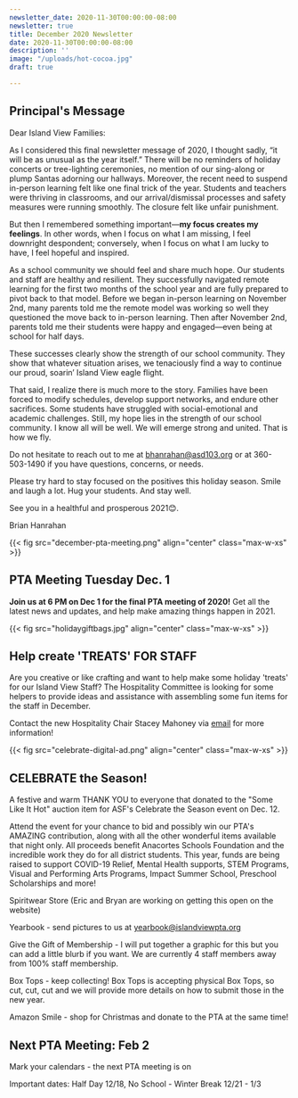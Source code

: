 ```yaml
---
newsletter_date: 2020-11-30T00:00:00-08:00
newsletter: true
title: December 2020 Newsletter
date: 2020-11-30T00:00:00-08:00
description: ''
image: "/uploads/hot-cocoa.jpg"
draft: true

---
```

## Principal's Message

Dear Island View Families:

As I considered this final newsletter message of 2020, I thought sadly, “it will be as unusual as the year itself.” There will be no reminders of holiday concerts or tree-lighting ceremonies, no mention of our sing-along or plump Santas adorning our hallways. Moreover, the recent need to suspend in-person learning felt like one final trick of the year. Students and teachers were thriving in classrooms, and our arrival/dismissal processes and safety measures were running smoothly. The closure felt like unfair punishment.

But then I remembered something important—**my focus creates my feelings**. In other words, when I focus on what I am missing, I feel downright despondent; conversely, when I focus on what I am lucky to have, I feel hopeful and inspired.

As a school community we should feel and share much hope. Our students and staff are healthy and resilient. They successfully navigated remote learning for the first two months of the school year and are fully prepared to pivot back to that model. Before we began in-person learning on November 2nd, many parents told me the remote model was working so well they questioned the move back to in-person learning. Then after November 2nd, parents told me their students were happy and engaged—even being at school for half days.

These successes clearly show the strength of our school community. They show that whatever situation arises, we tenaciously find a way to continue our proud, soarin’ Island View eagle flight.

That said, I realize there is much more to the story. Families have been forced to modify schedules, develop support networks, and endure other sacrifices. Some students have struggled with social-emotional and academic challenges. Still, my hope lies in the strength of our school community. I know all will be well. We will emerge strong and united. That is how we fly.

Do not hesitate to reach out to me at [bhanrahan@asd103.org](mailto:bhanrahan@asd103.org) or at 360-503-1490 if you have questions, concerns, or needs.

Please try hard to stay focused on the positives this holiday season. Smile and laugh a lot. Hug your students. And stay well.

See you in a healthful and prosperous 2021😊.

Brian Hanrahan

{{< fig src="december-pta-meeting.png" align="center" class="max-w-xs" >}}

## PTA Meeting Tuesday Dec. 1

**Join us at 6 PM on Dec 1 for the final PTA meeting of 2020!** Get all the latest news and updates, and help make amazing things happen in 2021.

{{< fig src="holidaygiftbags.jpg" align="center" class="max-w-xs" >}}

## Help create 'TREATS' FOR STAFF

Are you creative or like crafting and want to help make some holiday 'treats' for our Island View Staff? The Hospitality Committee is looking for some helpers to provide ideas and assistance with assembling some fun items for the staff in December.

Contact the new Hospitality Chair Stacey Mahoney via [email](membership@islandviewpta.org) for more information!

{{< fig src="celebrate-digital-ad.png" align="center" class="max-w-xs" >}}

## CELEBRATE the Season!

A festive and warm THANK YOU to everyone that donated to the "Some Like It Hot" auction item for ASF's Celebrate the Season event on Dec. 12.

Attend the event for your chance to bid and possibly win our PTA's  AMAZING contribution, along with all the other wonderful items available that night only. All proceeds benefit Anacortes Schools Foundation and the incredible work they do for all district students. This year, funds are being raised to support COVID-19 Relief, Mental Health supports, STEM Programs, Visual and Performing Arts Programs, Impact Summer School, Preschool Scholarships and more!

Spiritwear Store (Eric and Bryan are working on getting this open on the website)

Yearbook - send pictures to us at [yearbook@islandviewpta.org](mailto:yearbook@islandviewpta.org)

Give the Gift of Membership - I will put together a graphic for this but you can add a little blurb if you want. We are currently 4 staff members away from 100% staff membership.

Box Tops - keep collecting! Box Tops is accepting physical Box Tops, so cut, cut, cut and we will provide more details on how to submit those in the new year.

Amazon Smile - shop for Christmas and donate to the PTA at the same time!

## Next PTA Meeting: Feb 2

Mark your calendars - the next PTA meeting is on

Important dates: Half Day 12/18, No School - Winter Break 12/21 - 1/3